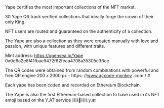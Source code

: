 
Yape certifies the most important collections of the NFT market.

30 Yape QR track verified collections that ideally forge the crown of their only King.

NFT users are routed and guaranteed on the authenticity of a collection.

The Yape are also a collection as they were created manually with love and passion, with unique features and different traits.

Mint address: https://opensea.io/Yape 0x0d6a2e8f41fbae9472f62feca4708a35305c36ce

The QR codes were obtained from random combinations with powerful and free QR engine 200 x 2000 px - https: //www.qccode-monkey .com / #

Each yape has been coded and recorded on Ethereum Blockchain.

The Yape is also the first Ethereum-based collection to have used in its NFT emoji based on the Y.AT service ⛓⛓🦍⛓⛓.y.at


